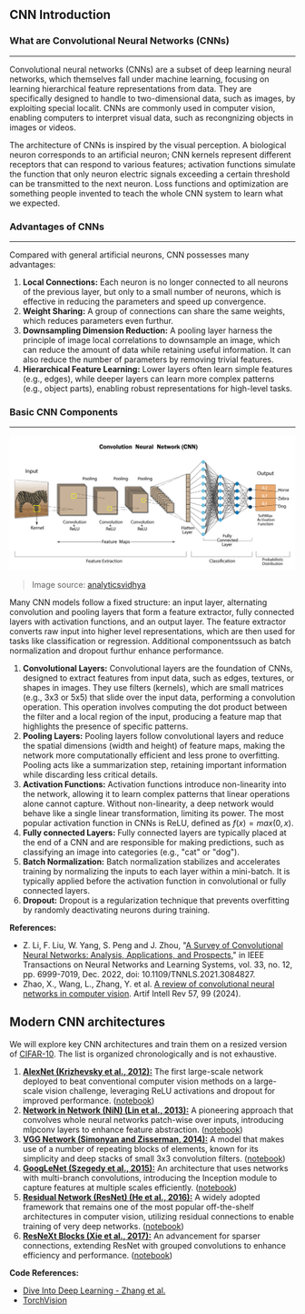 ## CNN Introduction

### What are Convolutional Neural Networks (CNNs)
---
Convolutional neural networks (CNNs) are a subset of deep learning neural networks, which themselves fall under machine learning, focusing on learning hierarchical feature representations from data. They are specifically designed to handle to two-dimensional data, such as images, by exploiting special localit. CNNs are commonly used in computer vision, enabling computers to interpret visual data, such as recongnizing objects in images or videos.

The architecture of CNNs is inspired by the visual perception. A biological neuron corresponds to an artificial neuron; CNN kernels represent different receptors that can respond to various features; activation functions simulate the function that only neuron electric signals exceeding a certain threshold can be transmitted to the next neuron. Loss functions and optimization are something people invented to teach the whole CNN system to learn what we expected.

### Advantages of CNNs
---
Compared with general artificial neurons, CNN possesses many advantages:
1. **Local Connections:** Each neuron is no longer connected to all neurons of the previous layer, but only to a small number of neurons, which is effective in reducing the parameters and speed up convergence.
2. **Weight Sharing:** A group of connections can share the same weights, which reduces parameters even furthur.
3. **Downsampling Dimension Reduction:** A pooling layer harness the principle of image local correlations to downsample an image, which can reduce the amount of data while retaining useful information. It can also reduce the number of parameters by removing trivial features.
4. **Hierarchical Feature Learning:**  Lower layers often learn simple features (e.g., edges), while deeper layers can learn more complex patterns (e.g., object parts), enabling robust representations for high-level tasks.

### Basic CNN Components
---
![](imgs/image.png) 
> Image source: [analyticsvidhya](https://www.analyticsvidhya.com/blog/2022/03/basics-of-cnn-in-deep-learning/)

Many CNN models follow a fixed structure: an input layer, alternating convolution and pooling layers that form a feature extractor, fully connected layers with activation functions, and an output layer. The feature extractor converts raw input into higher level representations, which are then used for tasks like classification or regression. Additional componentssuch as batch normalization and dropout furthur enhance performance.

1. **Convolutional Layers:** Convolutional layers are the foundation of CNNs, designed to extract features from input data, such as edges, textures, or shapes in images. They use filters (kernels), which are small matrices (e.g., 3x3 or 5x5) that slide over the input data, performing a convolution operation. This operation involves computing the dot product between the filter and a local region of the input, producing a feature map that highlights the presence of specific patterns.
2. **Pooling Layers:** Pooling layers follow convolutional layers and reduce the spatial dimensions (width and height) of feature maps, making the network more computationally efficient and less prone to overfitting. Pooling acts like a summarization step, retaining important information while discarding less critical details.
3. **Activation Functions:** Activation functions introduce non-linearity into the network, allowing it to learn complex patterns that linear operations alone cannot capture. Without non-linearity, a deep network would behave like a single linear transformation, limiting its power. The most popular activation function in CNNs is ReLU, defined as $f(x)=max(0, x)$.
4. **Fully connected Layers:** Fully connected layers are typically placed at the end of a CNN and are responsible for making predictions, such as classifying an image into categories (e.g., "cat" or "dog").
5. **Batch Normalization:** Batch normalization stabilizes and accelerates training by normalizing the inputs to each layer within a mini-batch. It is typically applied before the activation function in convolutional or fully connected layers.
6. **Dropout:** Dropout is a regularization technique that prevents overfitting by randomly deactivating neurons during training.

**References:**
- Z. Li, F. Liu, W. Yang, S. Peng and J. Zhou, "[A Survey of Convolutional Neural Networks: Analysis, Applications, and Prospects](https://ieeexplore.ieee.org/document/9451544)," in IEEE Transactions on Neural Networks and Learning Systems, vol. 33, no. 12, pp. 6999-7019, Dec. 2022, doi: 10.1109/TNNLS.2021.3084827. 
- Zhao, X., Wang, L., Zhang, Y. et al. [A review of convolutional neural networks in computer vision](https://doi.org/10.1007/s10462-024-10721-6). Artif Intell Rev 57, 99 (2024). 

## Modern CNN architectures

We will explore key CNN architectures and train them on a resized version of [CIFAR-10](https://www.cs.toronto.edu/~kriz/cifar.html). The list is organized chronologically and is not exhaustive. 

1. [**AlexNet (Krizhevsky et al., 2012):**](https://proceedings.neurips.cc/paper_files/paper/2012/file/c399862d3b9d6b76c8436e924a68c45b-Paper.pdf) The first large-scale network deployed to beat conventional computer vision methods on a large-scale vision challenge, leveraging ReLU activations and dropout for improved performance. ([notebook](./01_alexnet.ipynb))
2. [**Network in Network (NiN) (Lin et al., 2013):**](https://arxiv.org/abs/1312.4400) A pioneering approach that convolves whole neural networks patch-wise over inputs, introducing mlpconv layers to enhance feature abstraction. ([notebook](./02_network_in_network.ipynb))
3. [**VGG Network (Simonyan and Zisserman, 2014):**](https://arxiv.org/abs/1409.1556) A model that makes use of a number of repeating blocks of elements, known for its simplicity and deep stacks of small 3x3 convolution filters. ([notebook](./03_vgg.ipynb))
4. [**GoogLeNet (Szegedy et al., 2015):**](https://arxiv.org/abs/1409.4842) An architecture that uses networks with multi-branch convolutions, introducing the Inception module to capture features at multiple scales efficiently. ([notebook](./04_googlenet.ipynb))
5. [**Residual Network (ResNet) (He et al., 2016):**](https://arxiv.org/abs/1512.03385) A widely adopted framework that remains one of the most popular off-the-shelf architectures in computer vision, utilizing residual connections to enable training of very deep networks. ([notebook](./05_resnet.ipynb))
6. [**ResNeXt Blocks (Xie et al., 2017):**](https://openaccess.thecvf.com/content_cvpr_2017/papers/Xie_Aggregated_Residual_Transformations_CVPR_2017_paper.pdf) An advancement for sparser connections, extending ResNet with grouped convolutions to enhance efficiency and performance. ([notebook](./06_resnext.ipynb))

**Code References:**
- [Dive Into Deep Learning - Zhang et al.](https://d2l.ai/)
- [TorchVision](https://github.com/pytorch/vision)